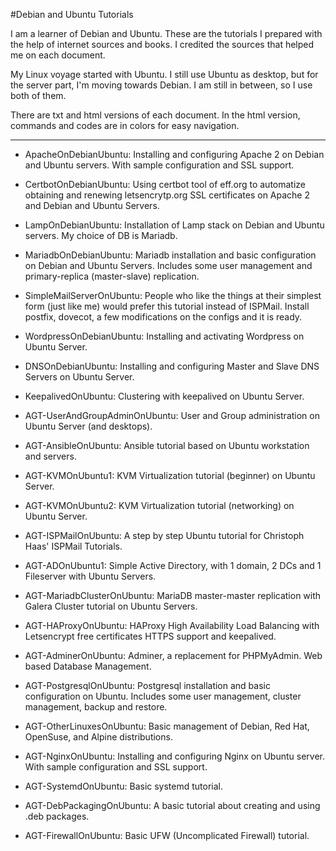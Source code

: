 #Debian and Ubuntu Tutorials

I am a learner of Debian and Ubuntu. These are the tutorials I prepared with the help of internet sources and books. I credited the sources that helped me on each document.

My Linux voyage started with Ubuntu. I still use Ubuntu as desktop, but for the server part, I'm moving towards Debian. I am still in between, so I use both of them. 

There are txt and html versions of each document. In the html version, commands and codes are in colors for easy navigation.


---

- ApacheOnDebianUbuntu: Installing and configuring Apache 2 on Debian and Ubuntu servers. With sample configuration and SSL support.

- CertbotOnDebianUbuntu: Using certbot tool of eff.org to automatize obtaining and renewing letsencrytp.org SSL certificates on Apache 2 and Debian and Ubuntu Servers.

- LampOnDebianUbuntu: Installation of Lamp stack on Debian and Ubuntu servers. My choice of DB is Mariadb.

- MariadbOnDebianUbuntu: Mariadb installation and basic configuration on Debian and Ubuntu Servers. Includes some user management and primary-replica (master-slave) replication.

- SimpleMailServerOnUbuntu: People who like the things at their simplest form (just like me) would prefer this tutorial instead of ISPMail. Install postfix, dovecot, a few modifications on the configs and it is ready.

- WordpressOnDebianUbuntu: Installing and activating Wordpress on Ubuntu Server.

- DNSOnDebianUbuntu: Installing and configuring Master and Slave DNS Servers on Ubuntu Server.

- KeepalivedOnUbuntu: Clustering with keepalived on Ubuntu Server.

- AGT-UserAndGroupAdminOnUbuntu: User and Group administration on Ubuntu Server (and desktops).

- AGT-AnsibleOnUbuntu: Ansible tutorial based on Ubuntu workstation and servers.

- AGT-KVMOnUbuntu1: KVM Virtualization tutorial (beginner) on Ubuntu Server. 

- AGT-KVMOnUbuntu2: KVM Virtualization tutorial (networking) on Ubuntu Server. 

- AGT-ISPMailOnUbuntu: A step by step Ubuntu tutorial for Christoph Haas' ISPMail Tutorials.

- AGT-ADOnUbuntu1: Simple Active Directory, with 1 domain, 2 DCs and 1 Fileserver with Ubuntu Servers.

- AGT-MariadbClusterOnUbuntu: MariaDB master-master replication with Galera Cluster tutorial on Ubuntu Servers.

- AGT-HAProxyOnUbuntu: HAProxy High Availability Load Balancing with Letsencrypt free certificates HTTPS support and keepalived.
 
- AGT-AdminerOnUbuntu: Adminer, a replacement for PHPMyAdmin. Web based Database Management.

- AGT-PostgresqlOnUbuntu: Postgresql installation and basic configuration on Ubuntu. Includes some user management, cluster management, backup and restore.

- AGT-OtherLinuxesOnUbuntu: Basic management of Debian, Red Hat, OpenSuse, and Alpine distributions.

- AGT-NginxOnUbuntu: Installing and configuring Nginx on Ubuntu server. With sample configuration and SSL support.

- AGT-SystemdOnUbuntu: Basic systemd tutorial.

- AGT-DebPackagingOnUbuntu: A basic tutorial about creating and using .deb packages.

- AGT-FirewallOnUbuntu: Basic UFW (Uncomplicated Firewall) tutorial.
